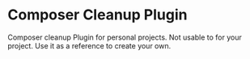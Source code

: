 Composer Cleanup Plugin
=======================

Composer cleanup Plugin for personal projects. Not usable to for your project. Use it as a reference to create your own.
